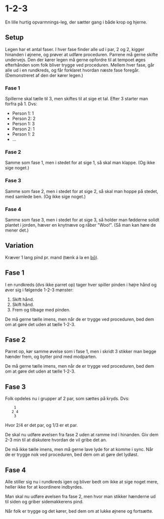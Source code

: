 # 1-2-3

En lille hurtig opvarmnings-leg, der sætter gang i både krop og hjerne.

## Setup

Legen har et antal faser. I hver fase finder alle ud i par, 2 og 2, kigger hinanden i øjnene, og prøver at udføre proceduren. Parrene må gerne skifte undervejs. Den der kører legen må gerne opfordre til at tempoet øges efterhånden som folk bliver trygge ved proceduren.
Mellem hver fase, går alle ud i en rundkreds, og får forklaret hvordan næste fase foregår. (Demonstreret af den der kører legen.)

### Fase 1

Spillerne skal tælle til 3, men skiftes til at sige et tal. Efter 3 starter man forfra på 1. Dvs:

* Person 1: 1
* Person 2: 2
* Person 1: 3
* Person 2: 1
* Person 1: 2
* ...

### Fase 2

Samme som fase 1, men i stedet for at sige 1, så skal man klappe. (Og ikke sige noget.)

### Fase 3

Samme som fase 2, men i stedet for at sige 2, så skal man hoppe på stedet, med samlede ben. (Og ikke sige noget.)

### Fase 4

Samme som fase 3, men i stedet for at sige 3, så holder man fødderne solidt plantet i jorden, hæver en knytnæve og råber "Woo!". (Så man kan høre de mener det.)

## Variation

Kræver 1 lang pind pr. mand (tænk á la en [bō](https://en.wikipedia.org/wiki/B%C5%8D)). 

## Fase 1

I en rundkreds (dvs ikke parret op) tager hver spiller pinden i højre hånd og øver sig i følgende 1-2-3 mønster:

1. Skift hånd.
2. Skift hånd.
3. Frem og tilbage med pinden.

De må gerne tælle imens, men når de er trygge ved proceduren, bed dem om at gøre det uden at tælle 1-2-3.

## Fase 2

Parret op, kør samme øvelse som i fase 1, men i skridt 3 stikker man begge hænder frem, og bytter pind med modparten.

De må gerne tælle imens, men når de er trygge ved proceduren, bed dem om at gøre det uden at tælle 1-2-3.

## Fase 3

Folk opdeles nu i grupper af 2 par, som sættes på kryds. Dvs:

```
    1
   2 4
    3
```   
   
Hvor 2/4 er det par, og 1/3 er et par.

De skal nu udføre øvelsen fra fase 2 uden at ramme ind i hinanden. Giv dem 2-3 min til at diskutere hvordan de vil gribe det an.

De må ikke tælle imens, men må gerne lave lyde for at komme i sync. Når de er trygge nok ved proceduren, bed dem om at gøre det lydløst.

## Fase 4

Alle stiller sig nu i rundkreds igen og bliver bedt om ikke at sige noget mere, heller ikke for at koordinere indbyrdes.

Man skal nu udføre øvelsen fra fase 2, men hvor man stikker hænderne ud til siden og griber sidemakkerens pind.

Når folk er trygge og det kører, bed dem om at lukke øjnene og fortsætte.
